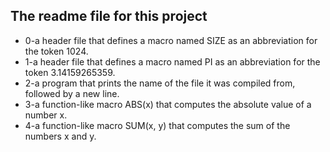 ## The readme file for this project

* 0-a header file that defines a macro named SIZE as an abbreviation for the token 1024.
* 1-a header file that defines a macro named PI as an abbreviation for the token 3.14159265359.
* 2-a program that prints the name of the file it was compiled from, followed by a new line.
* 3-a function-like macro ABS(x) that computes the absolute value of a number x.
* 4-a function-like macro SUM(x, y) that computes the sum of the numbers x and y.
